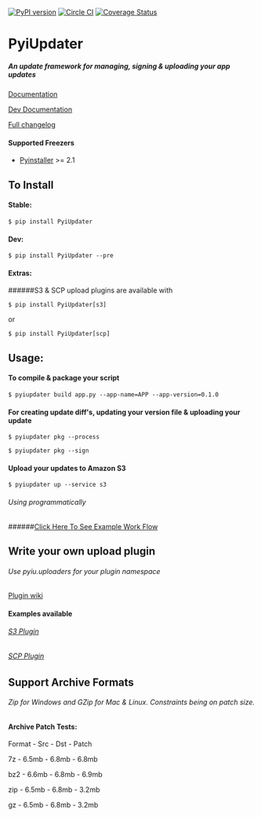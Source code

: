 [![PyPI version](https://badge.fury.io/py/PyiUpdater.svg)](http://badge.fury.io/py/PyiUpdater) [![Circle CI](https://circleci.com/gh/JohnyMoSwag/PyiUpdater.svg?style=svg)](https://circleci.com/gh/JohnyMoSwag/PyiUpdater) [![Coverage Status](https://coveralls.io/repos/JohnyMoSwag/PyiUpdater/badge.svg?branch=master)](https://coveralls.io/r/JohnyMoSwag/PyiUpdater?branch=master)

# PyiUpdater
##### An update framework for managing, signing & uploading your app updates
[Documentation](http://pyiupdater.jmswag.com)

[Dev Documentation](http://pyiupdater-dev.jmswag.com)


[Full changelog](https://github.com/JohnyMoSwag/PyiUpdater/blob/master/changelog.txt)

#### Supported Freezers
* [Pyinstaller](http://www.pyinstaller.org) >= 2.1


## To Install

#### Stable:

    $ pip install PyiUpdater

#### Dev:

    $ pip install PyiUpdater --pre

#### Extras:
######S3 & SCP upload plugins are available with

    $ pip install PyiUpdater[s3]

or

    $ pip install PyiUpdater[scp]


## Usage:

#### To compile & package your script

    $ pyiupdater build app.py --app-name=APP --app-version=0.1.0


#### For creating update diff's, updating your version file & uploading your update

    $ pyiupdater pkg --process

    $ pyiupdater pkg --sign

#### Upload your updates to Amazon S3

    $ pyiupdater up --service s3


###### Using programmatically
######[Click Here To See Example Work Flow](https://github.com/JohnyMoSwag/PyiUpdater/tree/master/demos "Example Usage")


## Write your own upload plugin
###### Use pyiu.uploaders for your plugin namespace
[Plugin wiki](https://github.com/JohnyMoSwag/PyiUpdater/wiki/Make-an-upload-plugin "Plugin wiki")

#### Examples available
###### [S3 Plugin](https://github.com/JohnyMoSwag/pyiupdater-s3-plugin "S3 Plugin")
###### [SCP Plugin](https://github.com/JohnyMoSwag/pyiupdater-scp-plugin "SCP Plugin")

## Support Archive Formats
###### Zip for Windows and GZip for Mac & Linux.  Constraints being on patch size.

#### Archive Patch Tests:
Format  -  Src  -  Dst  -  Patch

7z - 6.5mb - 6.8mb -  6.8mb

bz2 - 6.6mb - 6.8mb - 6.9mb

zip - 6.5mb - 6.8mb - 3.2mb

gz - 6.5mb - 6.8mb - 3.2mb
